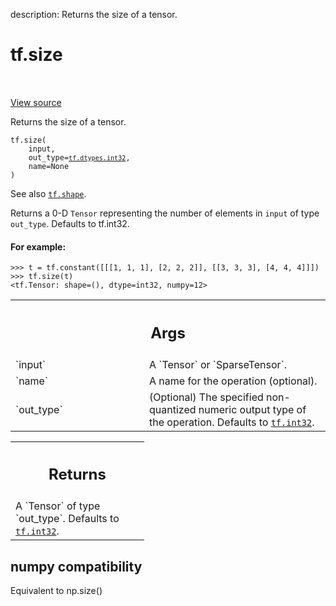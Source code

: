 description: Returns the size of a tensor.

<div itemscope itemtype="http://developers.google.com/ReferenceObject">
<meta itemprop="name" content="tf.size" />
<meta itemprop="path" content="Stable" />
</div>

# tf.size

<!-- Insert buttons and diff -->

<table class="tfo-notebook-buttons tfo-api nocontent" align="left">

</table>

<a target="_blank" class="external" href="/code/stable/tensorflow/python/ops/array_ops.py">View source</a>



Returns the size of a tensor.

<pre class="devsite-click-to-copy prettyprint lang-py tfo-signature-link">
<code>tf.size(
    input,
    out_type=<a href="../tf/dtypes.md#int32"><code>tf.dtypes.int32</code></a>,
    name=None
)
</code></pre>



<!-- Placeholder for "Used in" -->

See also <a href="../tf/shape.md"><code>tf.shape</code></a>.

Returns a 0-D `Tensor` representing the number of elements in `input`
of type `out_type`. Defaults to tf.int32.

#### For example:



```
>>> t = tf.constant([[[1, 1, 1], [2, 2, 2]], [[3, 3, 3], [4, 4, 4]]])
>>> tf.size(t)
<tf.Tensor: shape=(), dtype=int32, numpy=12>
```

<!-- Tabular view -->
 <table class="responsive fixed orange">
<colgroup><col width="214px"><col></colgroup>
<tr><th colspan="2"><h2 class="add-link">Args</h2></th></tr>

<tr>
<td>
`input`
</td>
<td>
A `Tensor` or `SparseTensor`.
</td>
</tr><tr>
<td>
`name`
</td>
<td>
A name for the operation (optional).
</td>
</tr><tr>
<td>
`out_type`
</td>
<td>
(Optional) The specified non-quantized numeric output type of the
operation. Defaults to <a href="../tf.md#int32"><code>tf.int32</code></a>.
</td>
</tr>
</table>



<!-- Tabular view -->
 <table class="responsive fixed orange">
<colgroup><col width="214px"><col></colgroup>
<tr><th colspan="2"><h2 class="add-link">Returns</h2></th></tr>
<tr class="alt">
<td colspan="2">
A `Tensor` of type `out_type`. Defaults to <a href="../tf.md#int32"><code>tf.int32</code></a>.
</td>
</tr>

</table>




 <section><devsite-expandable expanded>
 <h2 class="showalways">numpy compatibility</h2>

Equivalent to np.size()


 </devsite-expandable></section>

